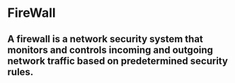 # FireWall

## A firewall is a network security system that monitors and controls incoming and outgoing network traffic based on predetermined security rules.